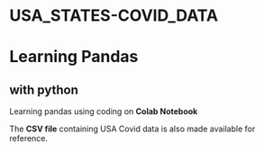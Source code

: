 # USA_STATES-COVID_DATA

# Learning Pandas

## with python

Learning pandas using coding on **Colab Notebook**  

The **CSV file** containing USA Covid data is also made available for reference.
